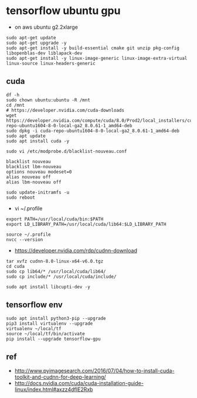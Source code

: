 # tensorflow ubuntu gpu
* on aws ubuntu g2.2xlarge

```
sudo apt-get update
sudo apt-get upgrade -y
sudo apt-get install -y build-essential cmake git unzip pkg-config libopenblas-dev liblapack-dev
sudo apt-get install -y linux-image-generic linux-image-extra-virtual linux-source linux-headers-generic
```

## cuda

```
df -h
sudo chown ubuntu:ubuntu -R /mnt
cd /mnt
# https://developer.nvidia.com/cuda-downloads
wget https://developer.nvidia.com/compute/cuda/8.0/Prod2/local_installers/cuda-repo-ubuntu1604-8-0-local-ga2_8.0.61-1_amd64-deb
sudo dpkg -i cuda-repo-ubuntu1604-8-0-local-ga2_8.0.61-1_amd64-deb
sudo apt update
sudo apt install cuda -y
```

```
sudo vi /etc/modprobe.d/blacklist-nouveau.conf
```

```
blacklist nouveau
blacklist lbm-nouveau
options nouveau modeset=0
alias nouveau off
alias lbm-nouveau off
```

```
sudo update-initramfs -u
sudo reboot 
```

* vi ~/.profile
```
export PATH=/usr/local/cuda/bin:$PATH
export LD_LIBRARY_PATH=/usr/local/cuda/lib64:$LD_LIBRARY_PATH
```

```
source ~/.profile
nvcc --version
```

* https://developer.nvidia.com/rdp/cudnn-download
```
tar xvfz cudnn-8.0-linux-x64-v6.0.tgz
cd cuda
sudo cp lib64/* /usr/local/cuda/lib64/
sudo cp include/* /usr/local/cuda/include/
```

```
sudo apt install libcupti-dev -y
```



## tensorflow env
```
sudo apt install python3-pip --upgrade
pip3 install virtualenv --upgrade
virtualenv ~/local/tf
source ~/local/tf/bin/activate
pip install --upgrade tensorflow-gpu
```

## ref
* http://www.pyimagesearch.com/2016/07/04/how-to-install-cuda-toolkit-and-cudnn-for-deep-learning/
* http://docs.nvidia.com/cuda/cuda-installation-guide-linux/index.html#axzz4dfIE2Rxb
